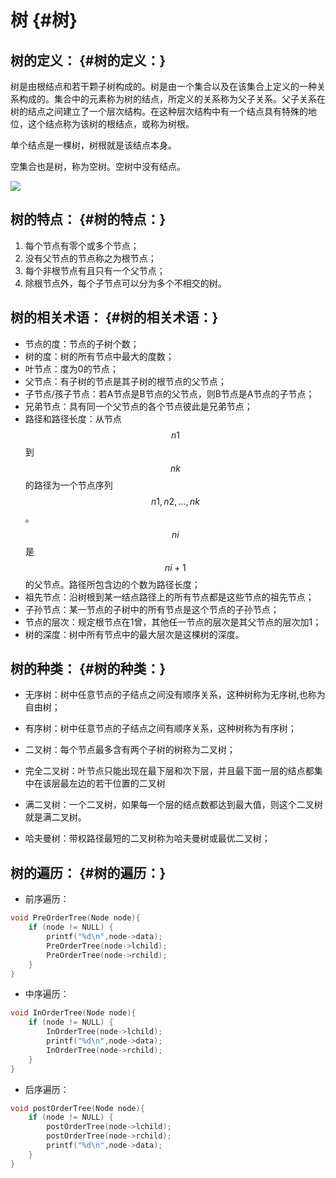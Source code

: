 # 树 {#树}

## 树的定义： {#树的定义：}

树是由根结点和若干颗子树构成的。树是由一个集合以及在该集合上定义的一种关系构成的。集合中的元素称为树的结点，所定义的关系称为父子关系。父子关系在树的结点之间建立了一个层次结构。在这种层次结构中有一个结点具有特殊的地位，这个结点称为该树的根结点，或称为树根。

单个结点是一棵树，树根就是该结点本身。

空集合也是树，称为空树。空树中没有结点。

![](https://hzu-zuoxiong.gitbooks.io/algorithm_training/content/assets/%E6%A0%911.png)

## 树的特点： {#树的特点：}

1. 每个节点有零个或多个节点；
2. 没有父节点的节点称之为根节点；
3. 每个非根节点有且只有一个父节点；
4. 除根节点外，每个子节点可以分为多个不相交的树。

## 树的相关术语： {#树的相关术语：}

* 节点的度：节点的子树个数；
* 树的度：树的所有节点中最大的度数；
* 叶节点：度为0的节点；
* 父节点：有子树的节点是其子树的根节点的父节点；
* 子节点/孩子节点：若A节点是B节点的父节点，则B节点是A节点的子节点；
* 兄弟节点：具有同一个父节点的各个节点彼此是兄弟节点；
* 路径和路径长度：从节点$$n1$$到$$nk$$的路径为一个节点序列$$n1,n2, ... ,nk$$。$$ni$$是$$ni+1$$的父节点。路径所包含边的个数为路径长度；
* 祖先节点：沿树根到某一结点路径上的所有节点都是这些节点的祖先节点；
* 子孙节点：某一节点的子树中的所有节点是这个节点的子孙节点；
* 节点的层次：规定根节点在1曾，其他任一节点的层次是其父节点的层次加1；
* 树的深度：树中所有节点中的最大层次是这棵树的深度。

## 树的种类： {#树的种类：}

* 无序树：树中任意节点的子结点之间没有顺序关系，这种树称为无序树,也称为自由树；

* 有序树：树中任意节点的子结点之间有顺序关系，这种树称为有序树；

* 二叉树：每个节点最多含有两个子树的树称为二叉树；

* 完全二叉树：叶节点只能出现在最下层和次下层，并且最下面一层的结点都集中在该层最左边的若干位置的二叉树

* 满二叉树：一个二叉树，如果每一个层的结点数都达到最大值，则这个二叉树就是满二叉树。

* 哈夫曼树：带权路径最短的二叉树称为哈夫曼树或最优二叉树；

## 树的遍历： {#树的遍历：}

* 前序遍历：

```cpp
void PreOrderTree(Node node){  
    if (node != NULL) {  
        printf("%d\n",node->data);  
        PreOrderTree(node->lchild);  
        PreOrderTree(node->rchild);  
    }  
}
```

* 中序遍历：

```cpp
void InOrderTree(Node node){  
    if (node != NULL) {  
        InOrderTree(node->lchild);  
        printf("%d\n",node->data);  
        InOrderTree(node->rchild);  
    }  
}
```

* 后序遍历：

```cpp
void postOrderTree(Node node){  
    if (node != NULL) {  
        postOrderTree(node->lchild);  
        postOrderTree(node->rchild);  
        printf("%d\n",node->data);  
    }  
}
```











